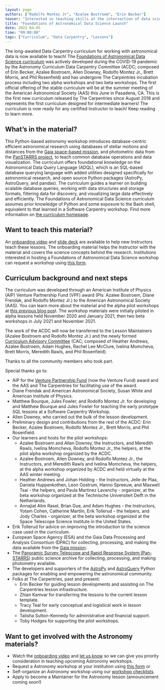 ```yaml
---
layout: page
authors: ["Rodolfo Montez Jr", "Azalee Bostroem", "Erin Becker"]
teaser: "Interested in teaching skills at the intersection of data science and astronomy? Sign up for onboarding or to host a workshop today."
title: "Foundations of Astronomical Data Science Launch"
date: 2022-04-05
time: "09:00:00"
tags: ["Curriculum", "Data Carpentry", "Lessons"]
---
```


The long-awaited Data Carpentry curriculum for working with astronomical data is now available to teach! The [Foundations of Astronomical Data Science curriculum](https://datacarpentry.org/astronomy-python/) was actively developed during the COVID-19 pandemic by the Astronomy Curriculum Data Carpentry Committee (ACDC; composed of Erin Becker, Azalee Bostroem, Allen Downey, Rodolfo Montez Jr., Brett Morris, and Phil Rosenfield) and has undergone The Carpentries incubation process including two alpha workshops and two beta workshops. The first official offering of the stable curriculum will be at the summer meeting of the American Astronomical Society (AAS) this June in Pasadena, CA. This is the first new curriculum released by The Carpentries since August 2018 and represents the first curriculum designed for intermediate learners! The curriculum is now ready for any certified Instructor to teach! Keep reading to learn more.

## What’s in the material?

This Python-based astronomy workshop introduces database-centric efficient astronomical research using databases of stellar motions and distances from the [Gaia space-based mission](https://sci.esa.int/web/gaia), and photometric data from the [PanSTARRS project](https://panstarrs.stsci.edu/), to teach common database operations and data visualization. The curriculum offers foundational knowledge on the Astronomical Data Query Language (ADQL), which is an SQL-based database querying language with added utilities designed specifically for astronomical research, and open source Python packages (AstroPy, AstroQuery, and pandas). The curriculum guides a learner on building scalable database queries, working with data structures and storage formats, filtering data for discovery, and visualizing large data effectively and efficiently. The Foundations of Astronomical Data Science curriculum assumes prior knowledge of Python and some exposure to the Bash shell, equivalent to that learned in a Software Carpentry workshop. Find more information on [the curriculum homepage](https://datacarpentry.org/astronomy-python/).

## Want to teach this material?

An [onboarding video](https://www.youtube.com/watch?v=gfaNFaKIOrY) and [slide deck](https://docs.google.com/presentation/d/1YosDXx1gBGpBxf6fCEaazFQwZ2dYTWgtYSdPEeD09yo/edit#slide=id.p) are available to help new Instructors teach these lessons. The onboarding material helps the Instructor with the material and covers the science concepts behind the research. Institutions interested in hosting a Foundations of Astronomical Data Science workshop can request a workshop using [this form](https://amy.carpentries.org/forms/request_workshop/).

## Curriculum background and next steps

The curriculum was developed through an American Institute of Physics (AIP) Venture Partnership Fund (VPF) award (PIs: Azalee Bostroem, Diane Frendak, and Rodolfo Montez Jr.) to the American Astronomical Society (AAS). You can learn more about the material and the alpha pilot workshops at [this previous blog pos](https://carpentries.org/blog/2021/04/call-for-beta-applications-astronomy/)t. The workshop materials were initially piloted in alpha lessons held November 2020 and January 2021, then two beta workshops in July 2021 and November 2021.

The work of the ACDC will now be transferred to the Lesson Maintainers (Azalee Bostroem and Rodolfo Montez Jr.) and the newly formed [Curriculum Advisory Committee](https://carpentries.org/curriculum-advisors/) (CAC; composed of Heather Andrews, Azalee Bostroem, Adam Hughes, Rachel Lee McClure, Ivelina Momcheva, Brett Morris, Meredith Rawls, and Phil Rosenfield).

Thanks to all the community members who took part.

Special thanks go to:
- AIP for the [Venture Partnership Fund](https://www.aip.org/aip/member-benefits/venture-fund) (now the Venture Fund) award and the AAS and The Carpentries for facilitating use of the award.
- Diane Frendak and American Astronomical Society, Susan White and American Institute of Physics.
- Matthew Bourque, Jules Fowler, and Rodolfo Montez Jr. for developing and Matthew Bourque and Jules Fowler for teaching the early prototype SQL lessons at a Software Carpentry Workshop.
- Allen Downey, who carried out the bulk of the lesson development.
- Preliminary design and contributions from the rest of the ACDC: Erin Becker, Azalee Bostroem, Rodolfo Montez Jr., Brett Morris, and Phil Rosenfield.
- Our learners and hosts for the pilot workshops:
  - Azalee Bostroem and Allen Downey, the Instructors, and Meredith Rawls, Ivelina Momcheva, Rodolfo Montez Jr., the helpers, at the pilot alpha workshop organized by the ACDC.
  - Azalee Bostroem, Allen Downey, and Rodolfo Montez Jr., the Instructors, and Meredith Rawls and Ivelina Momcheva, the helpers, at the alpha workshop organized by ACDC and held virtually at the AAS winter meeting.
  - Heather Andrews and Johan Hidding - the Instructors, Jelle de Plaa, Daniela Huppenkothen, Leon Oostrum, Hanno Spreeuw, and Maxwell Tsai - the helpers, and Paula Martinez Lavanchy - organizer, at the beta workshop organized at the Technische Universiteit Delft in the Netherlands.
  - Annajiat Alim Rasel, Brian Gue, and Adam Hughes - the Instructors, Yotam Cohen, Catherine Martlin, Erik Tollerud - the helpers, and Jody Charles - organizer, at the beta workshop organized at the Space Telescope Science Institute in the United States.
- Erik Tollerud for advice on improving the introduction to the science case used in the curriculum.
- European Space Agency (ESA) and the Gaia Data Processing and Analysis Consortium (DPAC) for collecting, processing, and making the data available from the [Gaia mission](https://www.cosmos.esa.int/web/gaia).  
- The [Panoramic Survey Telescope and Rapid Response System (Pan-STARRS)](https://panstarrs.stsci.edu/) public science archive for collecting, processing, and making photometry available.
- The developers and supporters of the [AstroPy](https://www.astropy.org/index.html) and [AstroQuery](https://astroquery.readthedocs.io/en/latest/) Python packages for enabling and empowering the astronomical community.
- Folks at The Carpentries, past and present:
  - Erin Becker for guiding lesson developments and assisting on The Carpentries lesson infrastructure.
  - Zhian Kamvar for transferring the lessons to the current lesson template.
  - Tracy Teal for early conceptual and logistical work in lesson development.
  - Talisha Sutton-Kennedy for administrative and financial support.
  - Toby Hodges for supporting the pilot workshops.


## Want to get involved with the Astronomy materials?

- Watch the [onboarding video](https://www.youtube.com/watch?v=gfaNFaKIOrY) and [let us know](mailto:team@carpentries.org) so we can give you priority consideration in teaching upcoming Astronomy workshops.
- Request a Astronomy workshop at your institution using [this form](https://amy.carpentries.org/forms/workshop/) or
- Self-organize an Astronomy workshop using our [workshop checklists](https://docs.carpentries.org/topic_folders/hosts_instructors/index.html#self-organised-workshop).
- Apply to become a Maintainer for the Astronomy lesson (announcement coming soon!)
